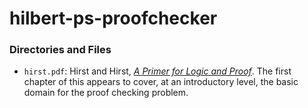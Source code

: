 hilbert-ps-proofchecker
=======================

### Directories and Files

- `hirst.pdf`: Hirst and Hirst, [_A Primer for Logic and Proof_][hirst].
  The first chapter of this appears to cover, at an introductory level, the
  basic domain for the proof checking problem.



<!-------------------------------------------------------------------->
[hirst]: http://www.appstate.edu/~hirstjl/primer/hirst.pdf
